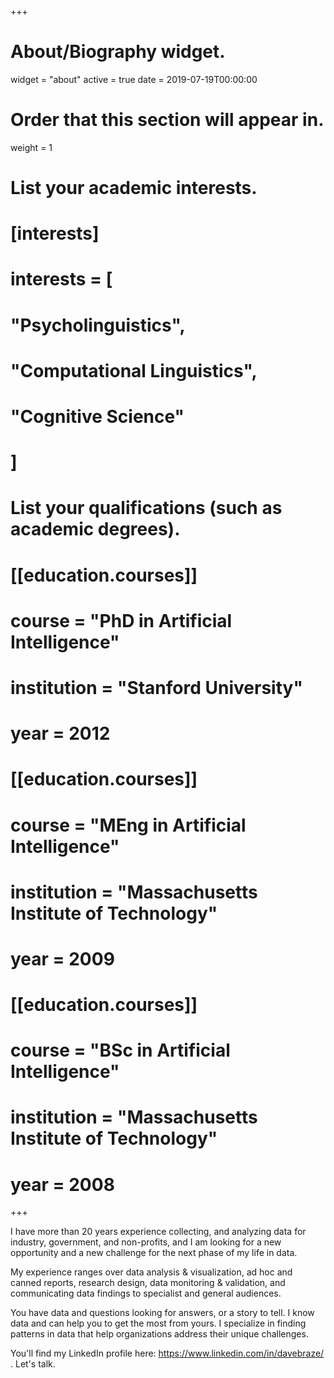 +++
# About/Biography widget.
widget = "about"
active = true
date = 2019-07-19T00:00:00

# Order that this section will appear in.
weight = 1

# List your academic interests.
# [interests]
# interests = [
#   "Psycholinguistics",
#   "Computational Linguistics",
#   "Cognitive Science"
# ]

# List your qualifications (such as academic degrees).
# [[education.courses]]
#  course = "PhD in Artificial Intelligence"
#  institution = "Stanford University"
#  year = 2012

# [[education.courses]]
#  course = "MEng in Artificial Intelligence"
#  institution = "Massachusetts Institute of Technology"
#  year = 2009

# [[education.courses]]
#  course = "BSc in Artificial Intelligence"
#  institution = "Massachusetts Institute of Technology"
#  year = 2008

+++

I have more than 20 years experience collecting, and analyzing data for industry, government, and non-profits, and I am looking for a new opportunity and a new challenge for the next phase of my life in data.

My experience ranges over data analysis & visualization, ad hoc and canned reports, research design, data monitoring & validation, and communicating data findings to specialist and general audiences.

You have data and questions looking for answers, or a story to tell. I know data and can help you to get the most from yours. I specialize in finding patterns in data that help organizations address their unique challenges.

You'll find my LinkedIn profile here: https://www.linkedin.com/in/davebraze/ . Let's talk.
